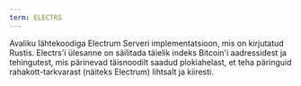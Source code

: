 ```yaml
---
term: ELECTRS
---
```


Avaliku lähtekoodiga Electrum Serveri implementatsioon, mis on kirjutatud Rustis. Electrs'i ülesanne on säilitada täielik indeks Bitcoin'i aadressidest ja tehingutest, mis pärinevad täisnoodilt saadud plokiahelast, et teha päringuid rahakott-tarkvarast (näiteks Electrum) lihtsalt ja kiiresti.